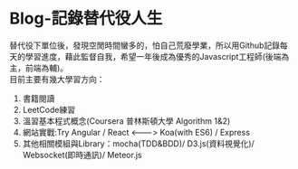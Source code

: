# Blog-記錄替代役人生  
替代役下單位後，發現空閒時間蠻多的，怕自己荒廢學業，所以用Github記錄每天的學習進度，藉此監督自我，希望一年後成為優秀的Javascript工程師(後端為主，前端為輔)。  
目前主要有幾大學習方向：  
1. 書籍閱讀   
2. LeetCode練習  
3. 溫習基本程式概念(Coursera 普林斯頓大學 Algorithm 1&2)  
4. 網站實戰:Try Angular / React <---> Koa(with ES6) / Express  
5. 其他相關模組與Library：mocha(TDD&BDD)/ D3.js(資料視覺化)/ Websocket(即時通訊)/ Meteor.js  

